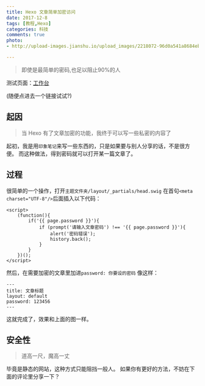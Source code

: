 ```yaml
---
title: Hexo 文章简单加密访问
date: 2017-12-8 
tags: [教程,Hexo]
categories: 科技
comments: true
photo:
- http://upload-images.jianshu.io/upload_images/2218072-96d0a541a8684ebb.png?imageMogr2/auto-orient/strip%7CimageView2/2/w/1240

---
```

> 即使是最简单的密码,也足以阻止90%的人

测试页面：[工作台](http://radiationstu.cn/workbench/)
<!-- more -->
(随便点进去一个链接试试?)


## 起因
> 当 Hexo 有了文章加密的功能，我终于可以写一些私密的内容了

起初，我是用`印象笔记`来写一些东西的，只是如果要与别人分享的话，不是很方便。
而这种做法，得到密码就可以打开某一篇文章了。

## 过程
很简单的一个操作，打开`主题文件夹/layout/_partials/head.swig`
在首句`<meta charset="UTF-8"/>`后面插入以下代码：

```
<script>
    (function(){
        if('{{ page.password }}'){
            if (prompt('请输入文章密码') !== '{{ page.password }}'){
                alert('密码错误');
                history.back();
            }
        }
    })();
</script>
```

然后，在需要加密的文章里加进`password: 你要设的密码`
像这样：
```
---
title: 文章标题
layout: default
password: 123456
---
```

这就完成了，效果和上面的图一样。

## 安全性
> 道高一尺，魔高一丈

毕竟是静态的网站，这种方式只能阻挡一般人。
如果你有更好的方法，不妨在下面的评论里分享一下？

